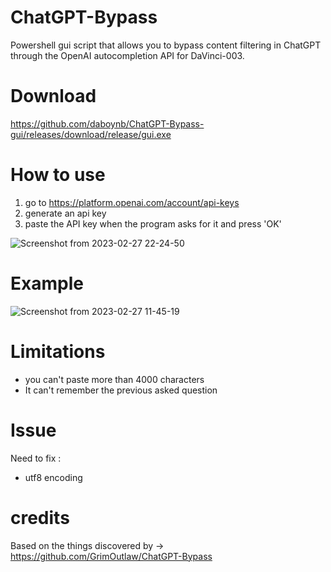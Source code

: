 # ChatGPT-Bypass
Powershell gui script that allows you to bypass content filtering in ChatGPT through the OpenAI autocompletion API for DaVinci-003.

# Download 
https://github.com/daboynb/ChatGPT-Bypass-gui/releases/download/release/gui.exe

# How to use 

1) go to https://platform.openai.com/account/api-keys
2) generate an api key
3) paste the API key when the program asks for it and press 'OK'

![Screenshot from 2023-02-27 22-24-50](https://user-images.githubusercontent.com/106079917/221688997-83484908-06d4-472e-a594-2d54c63ea0ee.png)

# Example

![Screenshot from 2023-02-27 11-45-19](https://user-images.githubusercontent.com/106079917/221613984-5a20637b-f46f-4b12-99b9-17cf7e0b5d99.png)

# Limitations

  - you can't paste more than 4000 characters
  - It can't remember the previous asked question

# Issue
Need to fix :
  - utf8 encoding

# credits
Based on the things discovered by -> https://github.com/GrimOutlaw/ChatGPT-Bypass
